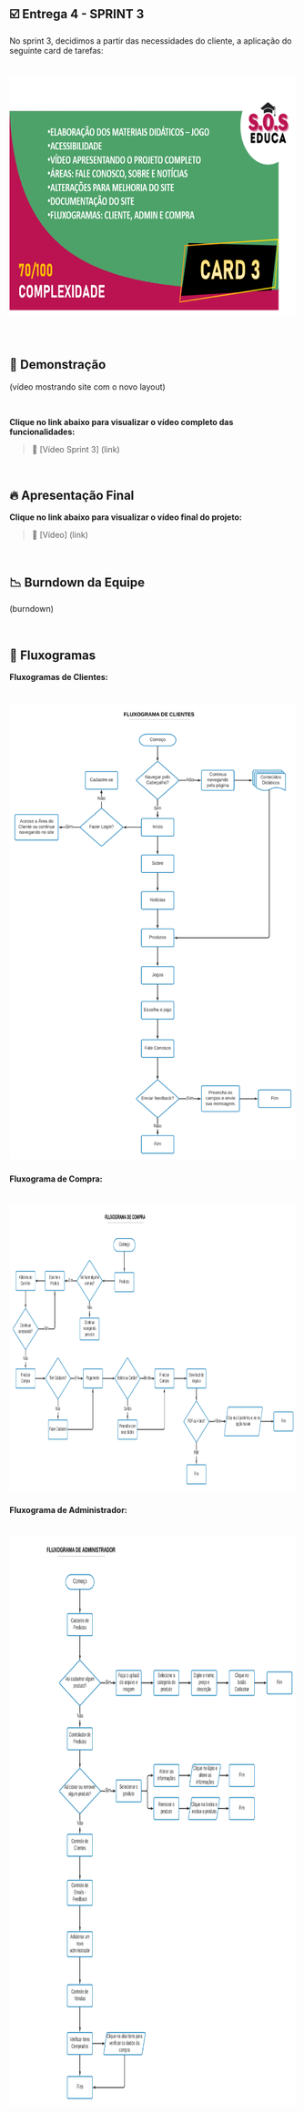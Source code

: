 ## :ballot_box_with_check: Entrega 4 - SPRINT 3

No sprint 3, decidimos a partir das necessidades do cliente, a aplicação do seguinte card de tarefas:

<h1 align="center"> <img src = "/Imagens Geral/card3att.png" width="710" height="420" /></h1>

<br>

## :mag_right: Demonstração

(vídeo mostrando site com o novo layout)

<br>

**Clique no link abaixo para visualizar o vídeo completo das funcionalidades:**  
> :movie_camera: [Vídeo Sprint 3] (link)

<br>

## :fire: Apresentação Final

**Clique no link abaixo para visualizar o vídeo final do projeto:**  
> :movie_camera: [Vídeo] (link)

<br>

## :chart_with_downwards_trend: Burndown da Equipe

(burndown)

<br>

## :page_with_curl: Fluxogramas

**Fluxogramas de Clientes:**
<h1 align="center"> <img src = "/Imagens Geral/Fluxograma de Clientes.png" width="600" height="800" /></h1>

**Fluxograma de Compra:**
<h1 align="center"> <img src = "/Imagens Geral/_Fluxograma de Compra.png" width="900" height="500" /></h1>

**Fluxograma de Administrador:**
<h1 align="center"> <img src = "/Imagens Geral/_Fluxograma de Administrador.png" width="800" height="1000" /></h1>
